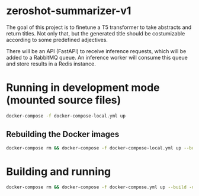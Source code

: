 # zeroshot-summarizer-v1

The goal of this project is to finetune a T5 transformer to take abstracts and return titles. Not only that, but the generated title should be costumizable according to some predefined adjectives.

There will be an API (FastAPI) to receive inference requests, which will be added to a RabbitMQ queue. An inference worker will consume this queue and store results in a Redis instance.

# Running in development mode (mounted source files)

```bash
docker-compose -f docker-compose-local.yml up
```

## Rebuilding the Docker images

```bash
docker-compose rm && docker-compose -f docker-compose-local.yml up --build
```

# Building and running

```bash
docker-compose rm && docker-compose -f docker-compose.yml up --build -d && docker-compose logs --tail 100 -f
```
